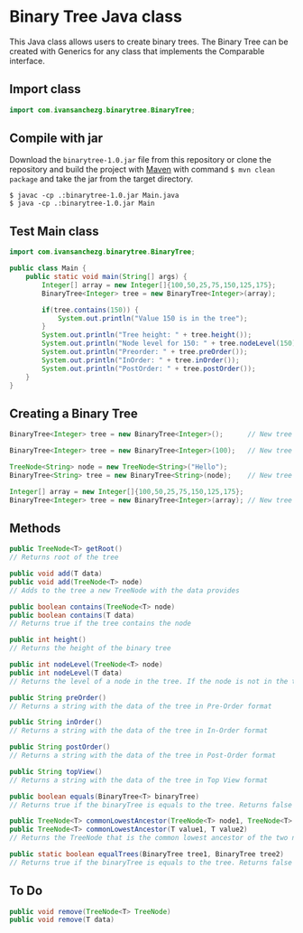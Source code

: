 # Binary Tree Java class

This Java class allows users to create binary trees. The Binary Tree can be created with Generics for any class that implements the Comparable interface.

## Import class

```java
import com.ivansanchezg.binarytree.BinaryTree;
```

## Compile with jar
Download the `binarytree-1.0.jar` file from this repository or clone the repository and build the project with [Maven](https://maven.apache.org/install.html) with command `$ mvn clean package` and take the jar from the target directory.

```
$ javac -cp .:binarytree-1.0.jar Main.java
$ java -cp .:binarytree-1.0.jar Main
```

## Test Main class
```java
import com.ivansanchezg.binarytree.BinaryTree;

public class Main {
    public static void main(String[] args) {
        Integer[] array = new Integer[]{100,50,25,75,150,125,175};
        BinaryTree<Integer> tree = new BinaryTree<Integer>(array);

        if(tree.contains(150)) {
            System.out.println("Value 150 is in the tree");
        }
        System.out.println("Tree height: " + tree.height());
        System.out.println("Node level for 150: " + tree.nodeLevel(150));
        System.out.println("Preorder: " + tree.preOrder());
        System.out.println("InOrder: " + tree.inOrder());
        System.out.println("PostOrder: " + tree.postOrder());
    }
}
```

## Creating a Binary Tree

```java
BinaryTree<Integer> tree = new BinaryTree<Integer>();      // New tree

BinaryTree<Integer> tree = new BinaryTree<Integer>(100);   // New tree with root value = 100

TreeNode<String> node = new TreeNode<String>("Hello");
BinaryTree<String> tree = new BinaryTree<String>(node);    // New tree with root equal to the TreeNode 

Integer[] array = new Integer[]{100,50,25,75,150,125,175};
BinaryTree<Integer> tree = new BinaryTree<Integer>(array); // New tree that add values from the array in order.
```

## Methods

```java
public TreeNode<T> getRoot()
// Returns root of the tree

public void add(T data)
public void add(TreeNode<T> node)
// Adds to the tree a new TreeNode with the data provides

public boolean contains(TreeNode<T> node)
public boolean contains(T data)
// Returns true if the tree contains the node

public int height()
// Returns the height of the binary tree

public int nodeLevel(TreeNode<T> node)
public int nodeLevel(T data)
// Returns the level of a node in the tree. If the node is not in the tree it will return -1

public String preOrder()
// Returns a string with the data of the tree in Pre-Order format

public String inOrder()
// Returns a string with the data of the tree in In-Order format

public String postOrder()
// Returns a string with the data of the tree in Post-Order format

public String topView()
// Returns a string with the data of the tree in Top View format

public boolean equals(BinaryTree<T> binaryTree)
// Returns true if the binaryTree is equals to the tree. Returns false otherwise. Two tree are equals if they have the same structure of nodes and the same data in the in nodes

public TreeNode<T> commonLowestAncestor(TreeNode<T> node1, TreeNode<T> node2)
public TreeNode<T> commonLowestAncestor(T value1, T value2)
// Returns the TreeNode that is the common lowest ancestor of the two nodes.

public static boolean equalTrees(BinaryTree tree1, BinaryTree tree2)
// Returns true if the binaryTree is equals to the tree. Returns false otherwise. Two tree are equals if they have the same structure of nodes and the same data in the in nodes
```

## To Do
```java
public void remove(TreeNode<T> TreeNode) 
public void remove(T data)
```